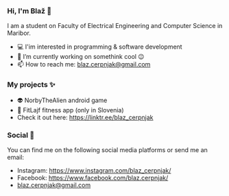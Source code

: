 ### Hi, I'm Blaž 👋

I am a student on Faculty of Electrical Engineering and Computer Science in Maribor.

- 💻 I'im interested in programming & software development
- 🔭 I’m currently working on somethink cool 😉
- 📫 How to reach me: blaz.cerpnjak@gmail.com

### My projects ✨

- 👽 NorbyTheAlien android game
- 🍎 FitLajf fitness app (only in Slovenia)
- Check it out here: https://linktr.ee/blaz_cerpnjak

### Social 📱

You can find me on the following social media platforms or send me an email:
- Instagram: https://www.instagram.com/blaz_cerpnjak/
- Facebook: https://www.facebook.com/blaz.cerpnjak/
- blaz.cerpnjak@gmail.com

<!--
**blaz-cerpnjak/blaz-cerpnjak** is a ✨ _special_ ✨ repository because its `README.md` (this file) appears on your GitHub profile.

Here are some ideas to get you started:

- 🔭 I’m currently working on ...
- 🌱 I’m currently learning ...
- 👯 I’m looking to collaborate on ...
- 🤔 I’m looking for help with ...
- 💬 Ask me about ...
- 📫 How to reach me: ...
- 😄 Pronouns: ...
- ⚡ Fun fact: ...
-->
